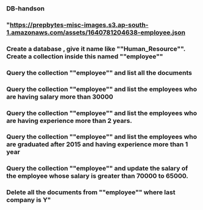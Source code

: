 ### DB-handson


### "https://prepbytes-misc-images.s3.ap-south-1.amazonaws.com/assets/1640781204638-employee.json

### Create a database , give it name like ""Human_Resource"". Create a collection inside this named ""employee""

### Query the collection ""employee"" and list all the documents
### Query the collection ""employee"" and list the employees who are having salary more than 30000
### Query the collection ""employee"" and list the employees who are having experience more than 2 years.
### Query the collection ""employee"" and list the employees who are graduated after 2015 and having experience more than 1 year 
### Query the collection ""employee"" and update the salary of the employee whose salary is greater than 70000 to 65000.
### Delete all the documents from ""employee"" where last company is Y"






